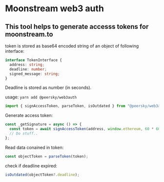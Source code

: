 # Moonstream web3 auth

## This tool helps to generate accesss tokens for moonstream.to

token is stored as base64 encoded string of an object of following interface:

```ts
interface TokenInterface {
  address: string;
  deadline: number;
  signed_message: string;
}
```

Deadline is stored as number (in seconds).

usage:
`yarn add @peersky/web3auth`

```js
import { signAccessToken, parseToken, isOutdated } from "@peersky/web3auth";
```

Generate access token:

```js
const _getSignature = async () => {
  const token = await signAccessToken(address, window.ethereum, 60 * 60 * 24);
  // Do stuff..
};
```

Read data conained in token:

```js
const objectToken = parseToken(token);
```

check if deadline expired:

```js
isOutdated(objectToken?.deadline);
```
